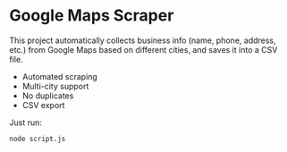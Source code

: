 # Google Maps Scraper

This project automatically collects business info (name, phone, address, etc.) from Google Maps based on different cities, and saves it into a CSV file.

- Automated scraping  
- Multi-city support  
- No duplicates  
- CSV export  

Just run:  
```bash
node script.js
